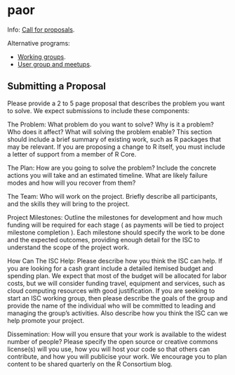 # paor

Info: [Call for proposals](https://www.r-consortium.org/projects/call-for-proposals).

Alternative programs:

* [Working groups](https://www.r-consortium.org/projects/isc-working-groups).
* [User group and meetups](https://www.r-consortium.org/projects/r-user-group-support-program).


## Submitting a Proposal

Please provide a 2 to 5 page proposal that describes the problem you want to solve. We expect submissions to include these components:

The Problem: What problem do you want to solve? Why is it a problem? Who does it affect? What will solving the problem enable? This section should include a brief summary of existing work, such as R packages that may be relevant. If you are proposing a change to R itself, you must include a letter of support from a member of R Core.

The Plan: How are you going to solve the problem? Include the concrete actions you will take and an estimated timeline. What are likely failure modes and how will you recover from them?

The Team: Who will work on the project. Briefly describe all participants, and the skills they will bring to the project.

Project Milestones: Outline the milestones for development and how much funding will be required for each stage ( as payments will be tied to project milestone completion ). Each milestone should specify the work to be done and the expected outcomes, providing enough detail for the ISC to understand the scope of the project work.

How Can The ISC Help: Please describe how you think the ISC can help. If you are looking for a cash grant include a detailed itemised budget and spending plan. We expect that most of the budget will be allocated for labor costs, but we will consider funding travel, equipment and services, such as cloud computing resources with good justification. If you are seeking to start an ISC working group, then please describe the goals of the group and provide the name of the individual who will be committed to leading and managing the group’s activities. Also describe how you think the ISC can we help promote your project.

Dissemination: How will you ensure that your work is available to the widest number of people? Please specify the open source or creative commons license(s) will you use, how you will host your code so that others can contribute, and how you will publicise your work. We encourage you to plan content to be shared quarterly on the  R Consortium blog.
